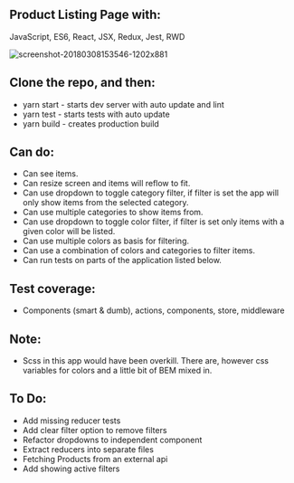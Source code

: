 ## Product Listing Page with:
JavaScript, ES6, React, JSX, Redux, Jest, RWD

![screenshot-20180308153546-1202x881](https://user-images.githubusercontent.com/23530054/37156788-60bf4f24-22e7-11e8-8a87-d41c8e060956.png)

## Clone the repo, and then:
- yarn start - starts dev server with auto update and lint
- yarn test - starts tests with auto update
- yarn build - creates production build

## Can do:
- Can see items.
- Can resize screen and items will reflow to fit.
- Can use dropdown to toggle category filter, if filter is set the app will only show items from the selected category.
- Can use multiple categories to show items from.
- Can use dropdown to toggle color filter, if filter is set only items with a given color will be listed.
- Can use multiple colors as basis for filtering.
- Can use a combination of colors and categories to filter items.
- Can run tests on parts of the application listed below.

## Test coverage:
- Components (smart & dumb), actions, components, store, middleware

## Note:
- Scss in this app would have been overkill. There are, however css variables for colors and a little bit of BEM mixed in.

## To Do:
- Add missing reducer tests
- Add clear filter option to remove filters
- Refactor dropdowns to independent component
- Extract reducers into separate files
- Fetching Products from an external api
- Add showing active filters

